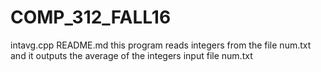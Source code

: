 # COMP_312_FALL16
intavg.cpp README.md
this program reads integers from the file num.txt and it outputs the average of the integers
input file num.txt
